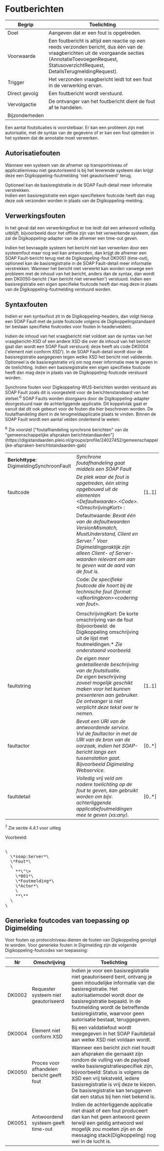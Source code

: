 
# Foutberichten

| Begrip            | Toelichting                                             |
|-------------------|---------------------------------------------------------|
|  Doel             | Aangeven dat er een fout is opgetreden.                 |
|  Voorwaarde       | Een foutbericht is altijd een reactie op een reeds verzonden bericht, dus één van de vraagberichten uit de voorgaande secties (AnnotatieToevoegenRequest, StatusoverzichtRequest, DetailsTerugmeldingRequest). |
|  Trigger          | Het verzonden vraagbericht leidt tot een fout in de verwerking ervan. |
|  Direct gevolg    | Een foutbericht wordt verstuurd. |
|  Vervolgactie     | De ontvanger van het foutbericht dient de fout af te handelen. |
|  Bijzonderheden   |                                  |

Een aantal foutsituaties is voorstelbaar. Er kan een probleem zijn met
autorisatie, met de syntax van de gegevens of er kan een fout optreden
in het systeem dat de annotatie moet verwerken.

## Autorisatiefouten

Wanneer een systeem van de afnemer op transportniveau of
applicatieniveau niet geautoriseerd is bij het leverende systeem dan
krijgt deze een Digikoppeling-foutmelding 'niet geautoriseerd' terug.

Optioneel kan de basisregistratie in de SOAP Fault-detail meer
informatie verstrekken.\
Indien een basisregistratie een eigen specifiekere foutcode heeft dan
mag deze ook verzonden worden in plaats van de Digikoppeling-melding.

## Verwerkingsfouten

In het geval dat een verwerkingsfout er toe leidt dat een antwoord
volledig uitblijft, bijvoorbeeld door het offline zijn van het
verwerkende systeem, dan zal de Digikoppeling-adapter van de afnemer een
time-out geven.

Indien het bevraagde systeem het bericht niet kan verwerken door een
systeemfout maar nog wel kan antwoorden, dan krijgt de afnemer een SOAP
Fault-bericht terug met de Digikoppeling-fout DK0051 (time-out),
optioneel kan de basisregistratie in de SOAP Fault-detail meer
informatie verstrekken. Wanneer het bericht niet verwerkt kan worden
vanwege een probleem met de inhoud van het bericht, anders dan de
syntax, dan wordt een DK0050-bericht ('kan bericht niet verwerken')
verstuurd. Indien een basisregistratie een eigen specifieke foutcode
heeft dan mag deze in plaats van de Digikoppeling-foutmelding verstuurd
worden.

## Syntaxfouten

Indien er een syntaxfout zit in de Digikoppeling-headers, dan volgt
hierop een SOAP Fault met de juiste foutcode volgens de
Digikoppelingstandaard (er bestaan specifieke foutcodes voor fouten in
headervelden).

Indien de inhoud van het vraagbericht niet voldoet aan de syntax van het
vraagbericht-XSD of een andere XSD die over de inhoud van het bericht
gaat dan wordt een SOAP Fault verstuurd; deze heeft als code DK0004
('element niet conform XSD'). In de SOAP Fault-detail wordt door de
basisregistratie aangegeven tegen welke XSD het bericht niet valideerde.
Optioneel is de basisregistratie vrij om nog meer informatie mee te
geven in de toelichting. Indien een basisregistratie een eigen
specifieke foutcode heeft dan mag deze in plaats van de
Digikoppeling-foutcode verstuurd worden.

Synchrone fouten voor Digikoppeling-WUS-berichten worden verstuurd als
SOAP Fault zoals dit is voorgesteld voor de berichtenstandaard van het
stelsel.<sup>6</sup> SOAP Faults worden doorgaans door de Digikoppeling-adapter
doorgestuurd naar de achterliggende applicatie. Dit koppelvlak gaat er
vanuit dat dit ook gebeurt voor de fouten die hier beschreven worden. De
foutafhandeling dient in de terugmeldapplicatie plaats te vinden. Binnen
de SOAP Fault wordt een aantal velden onderkend te weten:

<p class="note">
<sup>6</sup> Zie voorstel ["foutafhandeling synchrone berichten" van de "gemeenschappelijke afspraken berichtstandaarden"](https://digistandaarden.pleio.nl/groups/profile/24027452/gemeenschappelijke-afspraken-berichtstandaarden-gab)
</p>

|  |  |  |
|---------------------------------------------------------|----------|-------|
| **Berichttype**: DigimeldingSynchroonFault | *Synchrone foutafhandeling gaat middels een SOAP Fault* |           |
| faultcode        | *De plek waar de fout is opgetreden, één string opgebouwd uit de elementen \<Defaultwaarde\>.\<Code\>.\<OmschrijvingKort\> :*        | \[1..1\]  |
|                  | Defaultwaarde: *Bevat één van de defaultwaarden VersionMismatch, MustUnderstand, Client en Server.*<sup>7</sup> *Voor Digimeldingpraktijk zijn alleen Client- of Server-waarden relevant om aan te geven wat de aard van de fout is.* |           |
|                  | Code: *De specifieke foutcode die hoort bij de technische fout (format: \<afkortingbron\>\<codering van fout\>.*  |           |
|                                                         |           |
|                  | OmschrijvingKort: De korte omschrijving van de fout (bijvoorbeeld: de Digikoppeling omschrijving uit de lijst met foutmeldingen.* _Zie onderstaand voorbeeld._  |           |
| faultstring      | *De eigen meer gedetailleerde beschrijving van de foutsituatie.*<br>*De eigen beschrijving zoveel mogelijk geschikt maken voor het kunnen presenteren aan gebruiker.*<br>*De ontvanger is niet verplicht deze tekst over te nemen.*  | \[1..1\]  |
| faultactor       | *Bevat een URI van de antwoordende service.*<br>*Vul de faultactor in met de URI van de bron van de oorzaak, indien het SOAP-bericht langs een tussenstation gaat. Bijvoorbeeld Digimelding Webservice.*  | \[0..\*\] |
| faultdetail      | *Volledig vrij veld om nadere toelichting op de fout te geven, kan gebruikt worden om bijv. achterliggende applicatiefoutmeldingen mee te geven (xs:any).* | \[0..\*\] |

<p class="note">
<sup>7</sup> Zie <http://www.w3.org/TR/2000/NOTE-SOAP-20000508> sectie 4.4.1 voor uitleg
</p>

Voorbeeld:

<aside class="example" title="Foutcode"><pre>
<soap:Fault>
\<soap:Fault\>
  \<faultcode\>*soap:Server*\</faultcode\>
  \<faultstring\>*Fout*\</faultstring\>
  \<detail\>
    **<DigimeldingSynchroonFault** xmlns=\"\<http://webservices.digimelding.nl/dmks/cookiebox/\>\"\>
    \<faultcode\>*001*\</faultcode\>
    \<faultstring\>*Foutmelding*\</faultstring\>
    \<faultactor\>*Actor*\</faultactor\>
    \<faultdetail/\>
    **\</DigimeldingSynchroonFault\>**
  \</detail\>
\</soap:Fault\>
</pre></aside>

Generieke foutcodes van toepassing op Digimelding
-------------------------------------------------

Voor fouten op protocolniveau dienen de fouten van Digikoppeling gevolgd
te worden. Voor generieke fouten in Digimelding zijn de volgende
Digikoppeling-foutcodes van toepassing:

| **Nr** |  **Omschrijving**                           |   **Toelichting**       |
|--------|---------------------------------------------|-------------------------|
|  DK0002 |  Requester systeem niet geautoriseerd      | Indien je voor een basisregistratie niet geautoriseerd bent, ontvang je geen inhoudelijke informatie van die basisregistratie. Het autorisatiemodel wordt door de basisregistratie bepaald. In de foutmelding wordt de betreffende basisregistratie, waarvoor geen autorisatie bestaat, teruggegeven. |
|  DK0004 |  Element niet conform XSD                  | Bij een validatiefout wordt meegegeven in het SOAP Faultdetail aan welke XSD niet voldaan wordt. |
|  DK0050 |  Proces voor afhandelen bericht geeft fout | Wanneer een bericht zich niet houdt aan afspraken die gemaakt zijn rondom de vulling van de payload welke basisregistratiespecifiek zijn, bijvoorbeeld: Status is volgens de XSD een vrij tekstveld, iedere basisregistratie is vrij deze te kiezen. De basisregistratie kan teruggeven dat een status bij hen niet bekend is. |
|  DK0051 |  Antwoordend systeem geeft time-out        | Indien de achterliggende applicatie niet draait of een fout produceert dan kan het geen antwoord geven terwijl een geldig antwoord wel mogelijk zou moeten zijn en de messaging stack(Digikoppeling) nog wel in de lucht is. |
